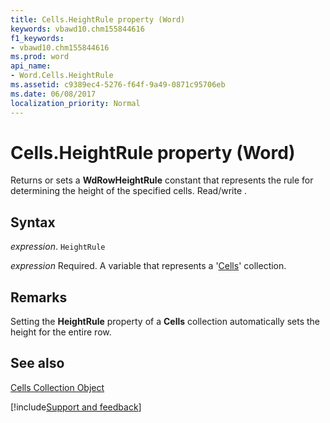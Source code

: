```yaml
---
title: Cells.HeightRule property (Word)
keywords: vbawd10.chm155844616
f1_keywords:
- vbawd10.chm155844616
ms.prod: word
api_name:
- Word.Cells.HeightRule
ms.assetid: c9389ec4-5276-f64f-9a49-0871c95706eb
ms.date: 06/08/2017
localization_priority: Normal
---
```



# Cells.HeightRule property (Word)

Returns or sets a  **WdRowHeightRule** constant that represents the rule for determining the height of the specified cells. Read/write .


## Syntax

_expression_. `HeightRule`

_expression_ Required. A variable that represents a '[Cells](Word.cells.md)' collection.


## Remarks

Setting the  **HeightRule** property of a **Cells** collection automatically sets the height for the entire row.


## See also


[Cells Collection Object](Word.cells.md)

[!include[Support and feedback](~/includes/feedback-boilerplate.md)]